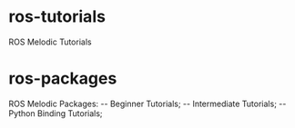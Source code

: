 # ros-tutorials
ROS Melodic Tutorials

# ros-packages
ROS Melodic Packages:
-- Beginner Tutorials;
-- Intermediate Tutorials;
-- Python Binding Tutorials;
